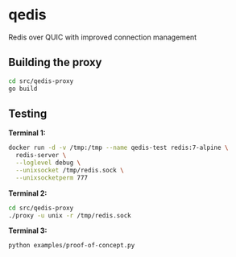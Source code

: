 # qedis
Redis over QUIC with improved connection management


## Building the proxy

```sh
cd src/qedis-proxy
go build
```

## Testing

**Terminal 1:**
```sh
docker run -d -v /tmp:/tmp --name qedis-test redis:7-alpine \
  redis-server \
  --loglevel debug \
  --unixsocket /tmp/redis.sock \
  --unixsocketperm 777
```

**Terminal 2:**
```sh
cd src/qedis-proxy
./proxy -u unix -r /tmp/redis.sock
```

**Terminal 3:**
```sh
python examples/proof-of-concept.py
```
